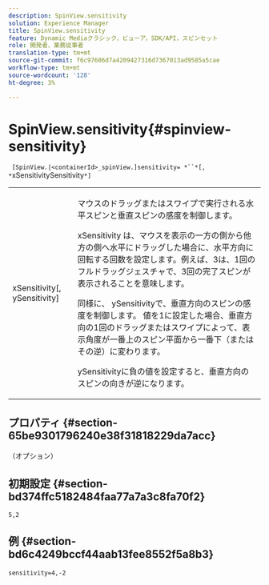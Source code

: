 ```yaml
---
description: SpinView.sensitivity
solution: Experience Manager
title: SpinView.sensitivity
feature: Dynamic Mediaクラシック，ビューア，SDK/API，スピンセット
role: 開発者、業務従事者
translation-type: tm+mt
source-git-commit: f6c97606d7a4209427316d7367013ad9585a5cae
workflow-type: tm+mt
source-wordcount: '128'
ht-degree: 3%

---
```



# SpinView.sensitivity{#spinview-sensitivity}

` [SpinView.|<containerId>_spinView.]sensitivity= *``*[, *`xSensitivitySensitivity`*]`

<table id="table_18D47E7C6A2D4D68B94225CB621D5F7C"> 
 <tbody> 
  <tr> 
   <td colname="col1"> <p> <span class="codeph"><span class="varname"> xSensitivity</span>[,  <span class="varname"> ySensitivity</span>]</span> </p> </td> 
   <td colname="col2"> <p> マウスのドラッグまたはスワイプで実行される水平スピンと垂直スピンの感度を制御します。 </p> <p> <span class="codeph"> xSensitivity</span> は、マウスを表示の一方の側から他方の側へ水平にドラッグした場合に、水平方向に回転する回数を設定します。例えば、3は、1回のフルドラッグジェスチャで、3回の完了スピンが表示されることを意味します。 </p> <p>同様に、<span class="codeph"> ySensitivity</span>で、垂直方向のスピンの感度を制御します。 値を1に設定した場合、垂直方向の1回のドラッグまたはスワイプによって、表示角度が一番上のスピン平面から一番下（またはその逆）に変わります。 </p> <p><span class="codeph"> ySensitivity</span>に負の値を設定すると、垂直方向のスピンの向きが逆になります。 </p> </td> 
  </tr> 
 </tbody> 
</table>

## プロパティ {#section-65be9301796240e38f31818229da7acc}

（オプション）

## 初期設定 {#section-bd374ffc5182484faa77a7a3c8fa70f2}

`5,2`

## 例 {#section-bd6c4249bccf44aab13fee8552f5a8b3}

`sensitivity=4,-2`
